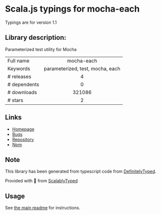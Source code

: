
# Scala.js typings for mocha-each

Typings are for version 1.1

## Library description:
Parameterized test utility for Mocha

|                    |                 |
| ------------------ | :-------------: |
| Full name          | mocha-each |
| Keywords           | parameterized, test, mocha, each |
| # releases         | 4 |
| # dependents       | 0 |
| # downloads        | 321086 |
| # stars            | 2 |

## Links
- [Homepage](https://github.com/ryym/mocha-each#readme)
- [Bugs](https://github.com/ryym/mocha-each/issues)
- [Repository](https://github.com/ryym/mocha-each)
- [Npm](https://www.npmjs.com/package/mocha-each)
    


## Note
This library has been generated from typescript code from [DefinitelyTyped](https://definitelytyped.org).

Provided with :purple_heart: from [ScalablyTyped](https://github.com/oyvindberg/ScalablyTyped)

## Usage
See [the main readme](../../readme.md) for instructions.


